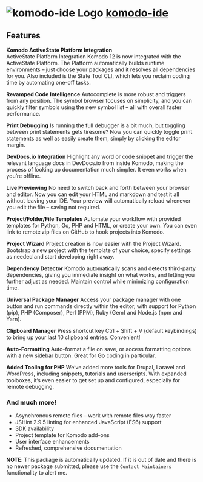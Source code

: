 # ![komodo-ide Logo](https://cdn.jsdelivr.net/gh/mikeee/ChocoPackages/icons/komodo-ide.png "Komodo IDE Logo") [komodo-ide](https://chocolatey.org/packages/komodo-ide)

## Features

**Komodo ActiveState Platform Integration**  
ActiveState Platform Integration
Komodo 12 is now integrated with the ActiveState Platform. The Platform automatically builds runtime environments – just choose your packages and it resolves all dependencies for you. Also included is the State Tool CLI, which lets you reclaim coding time by automating one-off tasks.

**Revamped Code Intelligence**
Autocomplete is more robust and triggers from any position. The symbol browser focuses on simplicity, and you can quickly filter symbols using the new symbol list – all with overall faster performance.

**Print Debugging**
Is running the full debugger is a bit much, but toggling between print statements gets tiresome? Now you can quickly toggle print statements as well as easily create them, simply by clicking the editor margin.

**DevDocs.&#8203;io Integration**
Highlight any word or code snippet and trigger the relevant language docs in DevDocs.&#8203;io from inside Komodo, making the process of looking up documentation much simpler. It even works when you’re offline.

**Live Previewing**
No need to switch back and forth between your browser and editor. Now you can edit your HTML and markdown and test it all without leaving your IDE. Your preview will automatically reload whenever you edit the file – saving not required.

**Project/Folder/File Templates**
Automate your workflow with provided templates for Python, Go, PHP and HTML, or create your own. You can even link to remote zip files on GitHub to hook projects into Komodo.

**Project Wizard**
Project creation is now easier with the Project Wizard. Bootstrap a new project with the template of your choice, specify settings as needed and start developing right away.

**Dependency Detector**
Komodo automatically scans and detects third-party dependencies, giving you immediate insight on what works, and letting you further adjust as needed. Maintain control while minimizing configuration time.

**Universal Package Manager**
Access your package manager with one button and run commands directly within the editor, with support for Python (pip), PHP (Composer), Perl (PPM), Ruby (Gem) and Node.js (npm and Yarn).

**Clipboard Manager**
Press shortcut key Ctrl + Shift + V (default keybindings) to bring up your last 10 clipboard entries. Convenient!

**Auto-Formatting**
Auto-format a file on save, or access formatting options with a new sidebar button. Great for Go coding in particular.

**Added Tooling for PHP**
We’ve added more tools for Drupal, Laravel and WordPress, including snippets, tutorials and userscripts. With expanded toolboxes, it’s even easier to get set up and configured, especially for remote debugging.

### And much more!

* Asynchronous remote files – work with remote files way faster
* JSHint 2.9.5 linting for enhanced JavaScript (ES6) support
* SDK availability
* Project template for Komodo add-ons
* User interface enhancements
* Refreshed, comprehensive documentation

**NOTE**: This package is automatically updated. If it is out of date and there is no newer package submitted, please use the `Contact Maintainers` functionality to alert me.
